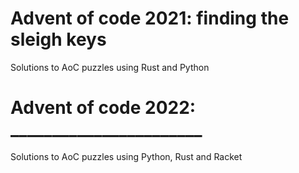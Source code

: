 # Advent of code 2021: finding the sleigh keys
Solutions to AoC puzzles using Rust and Python

# Advent of code 2022: _______________________
Solutions to AoC puzzles using Python, Rust and Racket

